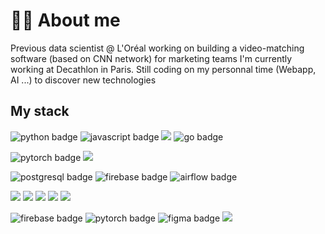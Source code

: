 # 👨‍🦰 About me

Previous data scientist @ L'Oréal working on building a video-matching software (based on CNN network) for marketing teams
I'm currently working at Decathlon in Paris.
Still coding on my personnal time (Webapp, AI ...) to discover new technologies

## My stack


<p>
    <img src="https://img.shields.io/badge/-python-3670A0?logo=python&logoColor=ffdd54" alt="python badge">
    <img src="https://img.shields.io/badge/javascript-%23323330.svg?logo=javascript&logoColor=%23F7DF1E" alt="javascript badge">
    <img src="https://img.shields.io/badge/typescript-%23007ACC.svg?logo=typescript&logoColor=white">
    <img src="https://img.shields.io/badge/go-%2300ADD8.svg?logo=go&logoColor=white" alt="go badge">
    
</p>

<p>
  <img src="https://img.shields.io/badge/PyTorch-%23EE4C2C.svg?logo=PyTorch&logoColor=white" alt="pytorch badge">
  <img src="https://img.shields.io/badge/scikit--learn-%23F7931E.svg?logo=scikit-learn&logoColor=white">
</p>
<p>
  <img src="https://img.shields.io/badge/postgres-%23316192.svg?logo=postgresql&logoColor=white" alt="postgresql badge">
  <img src="https://img.shields.io/badge/firebase-%23039BE5.svg?logo=firebase" alt="firebase badge">
  <img src="https://img.shields.io/badge/Apache%20Airflow-017CEE?logo=Apache%20Airflow&logoColor=white" alt="airflow badge">
</p>
<p>
  <img src="https://img.shields.io/badge/vuejs-%2335495e.svg?logo=vuedotjs&logoColor=%234FC08D">
  <img src="https://img.shields.io/badge/Next-black?logo=next.js&logoColor=white">
  <img src="https://img.shields.io/badge/vite-%23646CFF.svg?logo=vite&logoColor=white">
  <img src="https://img.shields.io/badge/strapi-%232E7EEA.svg?logo=strapi&logoColor=white">
  <img src="https://img.shields.io/badge/-cypress-%23E5E5E5?logo=cypress&logoColor=058a5e">
</p>
<p>
  <img src="https://img.shields.io/badge/GoogleCloud-%234285F4.svg?logo=google-cloud&logoColor=white" alt="firebase badge">
  <img src="https://img.shields.io/badge/github%20actions-%232671E5.svg?logo=githubactions&logoColor=white" alt="pytorch badge">
  <img src="https://img.shields.io/badge/figma-%23F24E1E.svg?logo=figma&logoColor=white" alt="figma badge">
  <img src="https://img.shields.io/badge/Adobe%20Premiere%20Pro-9999FF.svg?logo=Adobe%20Premiere%20Pro&logoColor=white">
</p>

<!--
**oliviernguyenquoc/oliviernguyenquoc** is a ✨ _special_ ✨ repository because its `README.md` (this file) appears on your GitHub profile.

Here are some ideas to get you started:

- 🔭 I’m currently working on ...
- 🌱 I’m currently learning ...
- 👯 I’m looking to collaborate on ...
- 🤔 I’m looking for help with ...
- 💬 Ask me about ...
- 📫 How to reach me: ...
- 😄 Pronouns: ...
- ⚡ Fun fact: ...
-->
